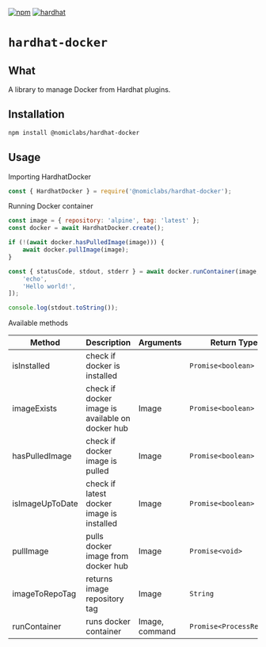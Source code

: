 [![npm](https://img.shields.io/npm/v/@nomiclabs/hardhat-docker.svg)](https://www.npmjs.com/package/@nomiclabs/hardhat-docker) [![hardhat](https://hardhat.org/buidler-plugin-badge.svg?1)](https://hardhat.org)

# `hardhat-docker`

## What

A library to manage Docker from Hardhat plugins.

## Installation

```bash
npm install @nomiclabs/hardhat-docker
```

## Usage

Importing HardhatDocker

```js
const { HardhatDocker } = require('@nomiclabs/hardhat-docker');
```

Running Docker container

```js
const image = { repository: 'alpine', tag: 'latest' };
const docker = await HardhatDocker.create();

if (!(await docker.hasPulledImage(image))) {
    await docker.pullImage(image);
}

const { statusCode, stdout, stderr } = await docker.runContainer(image, [
    'echo',
    'Hello world!',
]);

console.log(stdout.toString());
```

Available methods

| Method          | Description                                      | Arguments      | Return Type              | 
|-----------------|--------------------------------------------------|----------------|--------------------------|
| isInstalled     | check if docker is installed                     |                | `Promise<boolean>`       |
| imageExists     | check if docker image is available on docker hub | Image          | `Promise<boolean>`       |
| hasPulledImage  | check if docker image is pulled                  | Image          | `Promise<boolean>`       |
| isImageUpToDate | check if latest docker image is installed        | Image          | `Promise<boolean>`       |
| pullImage       | pulls docker image from docker hub               | Image          | `Promise<void>`          |
| imageToRepoTag  | returns image repository tag                     | Image          | `String`                 |
| runContainer    | runs docker container                            | Image, command | `Promise<ProcessResult>` |